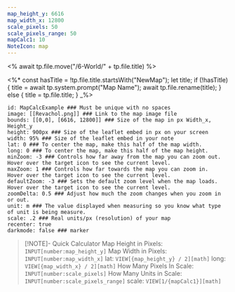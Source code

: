 ```yaml
---
map_height_y: 6616
map_width_x: 12800
scale_pixels: 50
scale_pixels_range: 50
mapCalc1: 10
NoteIcon: map
---
```

<% await tp.file.move("/6-World/" + tp.file.title) %>

<%*
const hasTitle = !tp.file.title.startsWith("NewMap");
let title;
if (!hasTitle) {
    title = await tp.system.prompt("Map Name");
    await tp.file.rename(title);
} else {
    title = tp.file.title;
}
_%>

```leaflet
id: MapCalcExample ### Must be unique with no spaces
image: [[Revachol.png]] ### Link to the map image file
bounds: [[0,0], [6616, 12800]] ### Size of the map in px Width_x, Height_y
height: 900px ### Size of the leaflet embed in px on your screen
width: 95% ### Size of the leaflet embed in your note
lat: 0 ### To center the map, make this half of the map width. 
long: 0 ### To center the map, make this half of the map height. 
minZoom: -3 ### Controls how far away from the map you can zoom out. Hover over the target icon to see the current level. 
maxZoom: 1 ### Controls how far towards the map you can zoom in.  Hover over the target icon to see the current level. 
defaultZoom: -3 ### Sets the default zoom level when the map loads.  Hover over the target icon to see the current level. 
zoomDelta: 0.5 ### Adjust how much the zoom changes when you zoom in or out. 
unit: m ### The value displayed when measuring so you know what type of unit is being measure.
scale: .2 ### Real units/px (resolution) of your map
recenter: true
darkmode: false ### marker
```

> [!NOTE]- Quick Calculator
> Map Height in Pixels: `INPUT[number:map_height_y]`
Map Width in Pixels: `INPUT[number:map_width_x]`
lat: `VIEW[{map_height_y} / 2][math]` 
long: `VIEW[{map_width_x} / 2][math]` 
How Many Pixels In Scale: `INPUT[number:scale_pixels]`
How Many Units in Scale: `INPUT[number:scale_pixels_range]`
scale: `VIEW[1/{mapCalc1}][math]`
